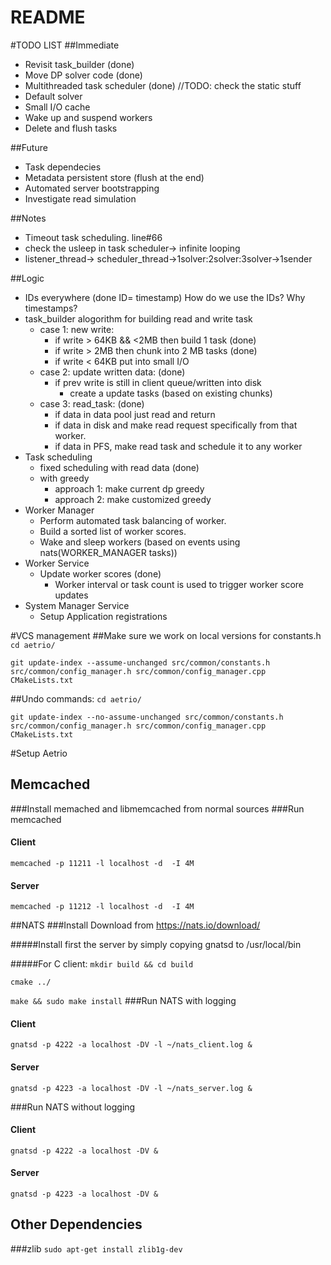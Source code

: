 # README #

#TODO LIST
##Immediate
* Revisit task_builder (done)
* Move DP solver code (done)
* Multithreaded task scheduler (done) //TODO: check the static stuff
* Default solver
* Small I/O cache
* Wake up and suspend workers
* Delete and flush tasks

##Future
* Task dependecies
* Metadata persistent store (flush at the end)
* Automated server bootstrapping
* Investigate read simulation

##Notes
* Timeout task scheduling. line#66
* check the usleep in task scheduler-> infinite looping
* listener_thread-> scheduler_thread->1solver:2solver:3solver->1sender

##Logic
* IDs everywhere (done ID= timestamp) How do we use the IDs? Why timestamps?
* task_builder alogorithm for building read and write task
    * case 1: new write:
        * if write > 64KB && <2MB then build 1 task (done)
        * if write > 2MB then chunk into 2 MB tasks (done)
        * if write < 64KB put into small I/O
    * case 2: update written data: (done)
        * if prev write is still in client queue/written into disk
            * create a update tasks (based on existing chunks)
    * case 3: read_task: (done)
        * if data in data pool just read and return
        * if data in disk and make read request specifically from that worker.
        * if data in PFS, make read task and schedule it to any worker
* Task scheduling 
    * fixed scheduling with read data (done)
    * with greedy
        * approach 1: make current dp greedy
        * approach 2: make customized greedy
* Worker Manager 
    * Perform automated task balancing of worker.
    * Build a sorted list of worker scores.
    * Wake and sleep workers (based on events using nats(WORKER_MANAGER tasks))
* Worker Service
    * Update worker scores (done)
        * Worker interval or task count is used to trigger worker score updates
* System Manager Service
    * Setup Application registrations

#VCS management
##Make sure we work on local versions for constants.h
`cd aetrio/`

`git update-index --assume-unchanged src/common/constants.h 
src/common/config_manager.h src/common/config_manager.cpp CMakeLists.txt`

##Undo commands:
`cd aetrio/`

`git update-index --no-assume-unchanged src/common/constants.h 
 src/common/config_manager.h src/common/config_manager.cpp CMakeLists.txt`


#Setup Aetrio

## Memcached
###Install memached and libmemcached from normal sources
###Run memcached
#### Client
`memcached -p 11211 -l localhost -d  -I 4M`
#### Server
`memcached -p 11212 -l localhost -d  -I 4M`

##NATS
###Install
Download from https://nats.io/download/

#####Install first the server by simply copying gnatsd to /usr/local/bin

#####For C client:
`mkdir build && cd build`

`cmake ../`

`make && sudo make install`
###Run NATS with logging
#### Client 
`gnatsd -p 4222 -a localhost -DV -l ~/nats_client.log &`
#### Server
`gnatsd -p 4223 -a localhost -DV -l ~/nats_server.log &`

###Run NATS without logging
#### Client 
`gnatsd -p 4222 -a localhost -DV &`
#### Server
`gnatsd -p 4223 -a localhost -DV &`

## Other Dependencies
###zlib
`sudo apt-get install zlib1g-dev`
